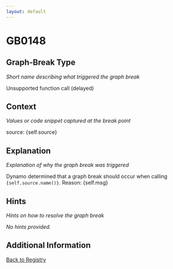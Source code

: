 ```yaml
---
layout: default
---
```

# GB0148

## Graph-Break Type
*Short name describing what triggered the graph break*

Unsupported function call (delayed)

## Context
*Values or code snippet captured at the break point*

source: {self.source}

## Explanation
*Explanation of why the graph break was triggered*

Dynamo determined that a graph break should occur when calling `{self.source.name()}`. Reason: {self.msg}

## Hints
*Hints on how to resolve the graph break*

*No hints provided.*


## Additional Information

<!-- ADDITIONAL INFORMATION START - Add custom information below this line -->

<!-- ADDITIONAL INFORMATION END -->

[Back to Registry](../index.html)
